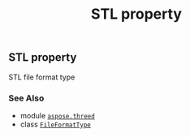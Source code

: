 ﻿---
title: STL property
second_title: Aspose.3D for Python via .NET API References
description: 
type: docs
weight: 220
url: /aspose.threed/fileformattype/stl/
is_root: false
---

## STL property


STL file format type

### See Also
* module [`aspose.threed`](../../)
* class [`FileFormatType`](/3d/python-net/aspose.threed/fileformattype)

